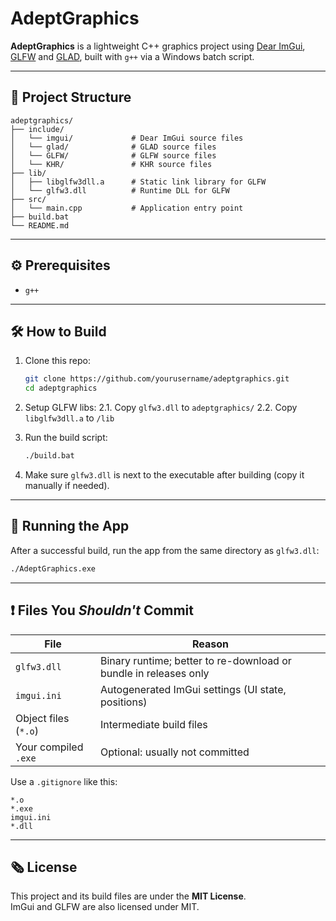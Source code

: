 # AdeptGraphics

**AdeptGraphics** is a lightweight C++ graphics project using [Dear ImGui](https://github.com/ocornut/imgui), [GLFW](https://www.glfw.org/) and [GLAD](https://glad.dav1d.de/), built with `g++` via a Windows batch script.

---

## 📁 Project Structure

```
adeptgraphics/
├── include/
│   └── imgui/             # Dear ImGui source files
│   └── glad/              # GLAD source files
│   └── GLFW/              # GLFW source files
│   └── KHR/               # KHR source files
├── lib/
│   ├── libglfw3dll.a      # Static link library for GLFW
│   └── glfw3.dll          # Runtime DLL for GLFW
├── src/
│   └── main.cpp           # Application entry point
├── build.bat              
└── README.md              
```

---

## ⚙️ Prerequisites

- `g++`

---

## 🛠️ How to Build

1. Clone this repo:

   ```bash
   git clone https://github.com/yourusername/adeptgraphics.git
   cd adeptgraphics
   ```
2. Setup GLFW libs:
    2.1. Copy `glfw3.dll` to `adeptgraphics/`
    2.2. Copy `libglfw3dll.a` to `/lib`

2. Run the build script:

   ```bash
   ./build.bat
   ```

5. Make sure `glfw3.dll` is next to the executable after building (copy it manually if needed).

---

## 🚀 Running the App

After a successful build, run the app from the same directory as `glfw3.dll`:

```bash
./AdeptGraphics.exe
```

---

## ❗ Files You *Shouldn't* Commit

| File           | Reason                                             |
|----------------|----------------------------------------------------|
| `glfw3.dll`    | Binary runtime; better to re-download or bundle in releases only |
| `imgui.ini`    | Autogenerated ImGui settings (UI state, positions) |
| Object files (`*.o`) | Intermediate build files                    |
| Your compiled `.exe` | Optional: usually not committed             |

Use a `.gitignore` like this:

```
*.o
*.exe
imgui.ini
*.dll
```

---

## 🗞️ License

This project and its build files are under the **MIT License**.  
ImGui and GLFW are also licensed under MIT.


